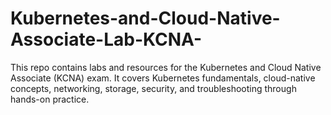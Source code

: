 # Kubernetes-and-Cloud-Native-Associate-Lab-KCNA-
This repo contains labs and resources for the Kubernetes and Cloud Native Associate (KCNA) exam. It covers Kubernetes fundamentals, cloud-native concepts, networking, storage, security, and troubleshooting through hands-on practice.
